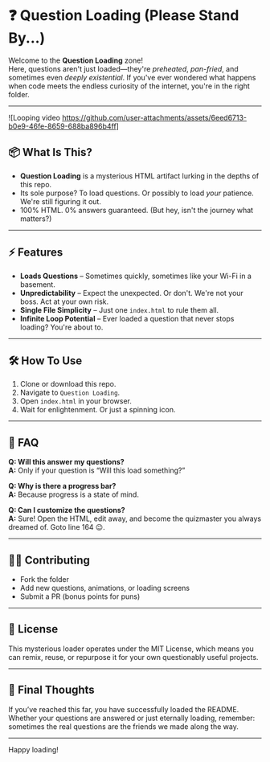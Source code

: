 # ❓ Question Loading (Please Stand By...)

Welcome to the **Question Loading** zone!  
Here, questions aren't just loaded—they're *preheated*, *pan-fried*, and sometimes even *deeply existential*. If you've ever wondered what happens when code meets the endless curiosity of the internet, you're in the right folder.

---

![Looping video https://github.com/user-attachments/assets/6eed6713-b0e9-46fe-8659-688ba896b4ff]



## 📦 What Is This?

- **Question Loading** is a mysterious HTML artifact lurking in the depths of this repo.
- Its sole purpose? To load questions. Or possibly to load *your* patience. We're still figuring it out.
- 100% HTML. 0% answers guaranteed. (But hey, isn't the journey what matters?)

---

## ⚡ Features

- **Loads Questions** – Sometimes quickly, sometimes like your Wi-Fi in a basement.
- **Unpredictability** – Expect the unexpected. Or don't. We're not your boss. Act at your own risk.
- **Single File Simplicity** – Just one `index.html` to rule them all.
- **Infinite Loop Potential** – Ever loaded a question that never stops loading? You're about to.

---

## 🛠️ How To Use

1. Clone or download this repo.  
2. Navigate to `Question Loading`.
3. Open `index.html` in your browser.
4. Wait for enlightenment. Or just a spinning icon.

---

## 🤔 FAQ

**Q: Will this answer my questions?**  
**A:** Only if your question is “Will this load something?”

**Q: Why is there a progress bar?**  
**A:** Because progress is a state of mind.

**Q: Can I customize the questions?**  
**A:** Sure! Open the HTML, edit away, and become the quizmaster you always dreamed of. Goto line 164 😉.

---

## 🧙‍♂️ Contributing

- Fork the folder
- Add new questions, animations, or loading screens
- Submit a PR (bonus points for puns)

---

## 📝 License

This mysterious loader operates under the MIT License, which means you can remix, reuse, or repurpose it for your own questionably useful projects.

---

## 🌌 Final Thoughts

If you’ve reached this far, you have successfully loaded the README. Whether your questions are answered or just eternally loading, remember: sometimes the real questions are the friends we made along the way.

---

Happy loading!
